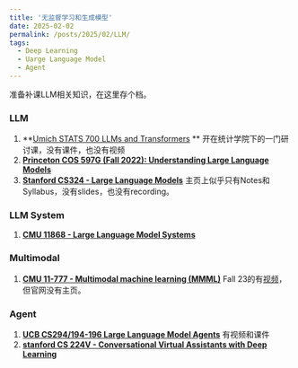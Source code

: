 ```yaml
---
title: '无监督学习和生成模型'
date: 2025-02-02
permalink: /posts/2025/02/LLM/
tags:
  - Deep Learning
  - Uarge Language Model
  - Agent
---
```


准备补课LLM相关知识，在这里存个档。

### LLM
1. **[Umich STATS 700 LLMs and Transformers](https://www.ambujtewari.com/LLM-fall2024/) **  开在统计学院下的一门研讨课，没有课件，也没有视频
2. **[Princeton COS 597G (Fall 2022): Understanding Large Language Models](https://www.cs.princeton.edu/courses/archive/fall22/cos597G/)**
3. **[Stanford CS324 - Large Language Models](https://stanford-cs324.github.io/winter2022/)** 主页上似乎只有Notes和Syllabus，没有slides，也没有recording。

### LLM System

1. **[CMU 11868 - Large Language Model Systems](https://llmsystem.github.io/llmsystem2024spring/)**

### Multimodal

1. **[CMU 11-777 - Multimodal machine learning (MMML)](https://cmu-mmml.github.io)** Fall 23的有[视频](https://www.youtube.com/watch?v=DPkwjgaRvyI&list=PL-Fhd_vrvisMYs8A5j7sj8YW1wHhoJSmW)，但官网没有主页。

### Agent

1.  **[UCB CS294/194-196 Large Language Model Agents](https://rdi.berkeley.edu/llm-agents/f24)** 有视频和课件
2. **[stanford CS 224V - Conversational Virtual Assistants with Deep Learning](https://web.stanford.edu/class/cs224v/schedule.html)**
